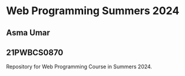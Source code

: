 # Web Programming Summers 2024
## Asma Umar
## 21PWBCS0870
Repository for Web Programming Course in Summers 2024.
